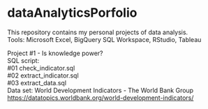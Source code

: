 # dataAnalyticsPorfolio  
This repository contains my personal projects of data analysis.  
Tools: Microsoft Excel, BigQuery SQL Workspace, RStudio, Tableau  

Project #1 - Is knowledge power?  
SQL script:  
#01 check_indicator.sql  
#02 extract_indicator.sql  
#03 extract_data.sql  
Data set: World Development Indicators - The World Bank Group https://datatopics.worldbank.org/world-development-indicators/  
